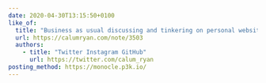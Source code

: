 ```yaml
---
date: 2020-04-30T13:15:50+0100
like_of:
  title: "Business as usual discussing and tinkering on personal websites at …"
  url: https://calumryan.com/note/3503
  authors:
    - title: "Twitter Instagram GitHub"
      url: https://twitter.com/calum_ryan
posting_method: https://monocle.p3k.io/
---
```

